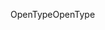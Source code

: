 <span data-ttu-id="c1132-101">OpenType</span><span class="sxs-lookup"><span data-stu-id="c1132-101">OpenType</span></span>